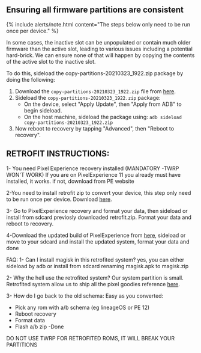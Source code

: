 ## Ensuring all firmware partitions are consistent

{% include alerts/note.html content="The steps below only need to be run once per device." %}

In some cases, the inactive slot can be unpopulated or contain much older firmware than the active slot, leading to various issues including a potential hard-brick. We can ensure none of that will happen by copying the contents of the active slot to the inactive slot.

To do this, sideload the copy-partitions-20210323_1922.zip package by doing the following:
1. Download the `copy-partitions-20210323_1922.zip` file from [here](https://github.com/PixelExperience-Devices/blobs/blob/main/copy-partitions-20210323_1922.zip?raw=true).
2. Sideload the `copy-partitions-20210323_1922.zip` package:
    * On the device, select "Apply Update", then "Apply from ADB" to begin sideload.
    * On the host machine, sideload the package using: `adb sideload copy-partitions-20210323_1922.zip`
3. Now reboot to recovery by tapping "Advanced", then "Reboot to recovery".

## RETROFIT INSTRUCTIONS:

1- You need Pixel Experience recovery installed (MANDATORY -TWRP WON'T WORK)
If you are on PixelExperience 11 you already must have installed, it works. if not, download from PE website

2-You need to install retrofit zip to convert your device, this step only need to be run once per device.
Download [here](https://mega.nz/file/DAU1hABZ#0CjaYVAYntkIjKN2R_6qtCSKCKvIoPh1lDtXyrl0_gM).

3- Go to PixelExperience recovery and format your data, then sideload or install from sdcard previosly downloaded retrofit.zip. Format your data and reboot to recovery.

4-Download the updated build of PixelExperience from [here](https://get.pixelexperience.org/beckham), sideload or move to your sdcard and install the updated system, format your data and done

FAQ:
1- Can I install magisk in this retrofited system?
yes, you can either sideload by adb or install from sdcard renaming magisk.apk to magisk.zip

2- Why the hell use the retrofited system?
Our system partition is small. Retrofited system allow us to ship all the pixel goodies
reference [here](https://source.android.com/devices/tech/ota/dynamic_partitions).

3- How do I go back to the old schema:
Easy as you converted:
- Pick any rom with a/b schema (eg lineageOS or PE 12)
- Reboot recovery
- Format data
- Flash a/b zip
-Done

DO NOT USE TWRP FOR RETROFITED ROMS, IT WILL BREAK YOUR PARTITIONS
